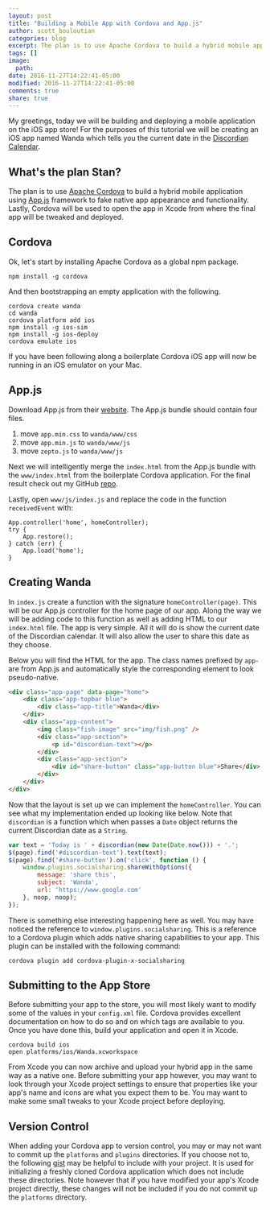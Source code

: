 ```yaml
---
layout: post
title: "Building a Mobile App with Cordova and App.js"
author: scott_bouloutian
categories: blog
excerpt: The plan is to use Apache Cordova to build a hybrid mobile application using App.js framework to fake native app appearance and functionality.
tags: []
image:
  path:
date: 2016-11-27T14:22:41-05:00
modified: 2016-11-27T14:22:41-05:00
comments: true
share: true
---
```


My greetings, today we will be building and deploying a mobile application on the iOS app store!
For the purposes of this tutorial we will be creating an iOS app named Wanda which tells you the
current date in the [Discordian Calendar][discordian].

## What's the plan Stan?
The plan is to use [Apache Cordova][cordova] to build a hybrid mobile application using
[App.js][app-js] framework to fake native app appearance and functionality. Lastly, Cordova
will be used to open the app in Xcode from where the final app will be tweaked and deployed.

## Cordova
Ok, let's start by installing Apache Cordova as a global npm package.

```
npm install -g cordova
```

And then bootstrapping an empty application with the following.

```
cordova create wanda
cd wanda
cordova platform add ios
npm install -g ios-sim
npm install -g ios-deploy
cordova emulate ios
```

If you have been following along a boilerplate Cordova iOS app will now be running in an
iOS emulator on your Mac.

## App.js
Download App.js from their [website][app-js]. The App.js bundle should contain four files.

1. move `app.min.css` to `wanda/www/css`
2. move `app.min.js` to `wanda/www/js`
3. move `zepto.js` to `wanda/www/js`

Next we will intelligently merge the `index.html` from the App.js bundle with the `www/index.html`
from the boilerplate Cordova application. For the final result check out my GitHub [repo][wanda-repo].

Lastly, open `www/js/index.js` and replace the code in the function `receivedEvent` with:

```
App.controller('home', homeController);
try {
    App.restore();
} catch (err) {
    App.load('home');
}
```

## Creating Wanda
In `index.js` create a function with the signature `homeController(page)`. This will be our App.js
controller for the home page of our app. Along the way we will be adding code to this function as well as adding HTML to our `index.html` file. The app is very simple. All it will do is show the current
date of the Discordian calendar. It will also allow the user to share this date as they choose.

Below you will find the HTML for the app. The class names prefixed by `app-` are from App.js and automatically style the corresponding element to look pseudo-native.

```html
<div class="app-page" data-page="home">
    <div class="app-topbar blue">
        <div class="app-title">Wanda</div>
    </div>
    <div class="app-content">
        <img class="fish-image" src="img/fish.png" />
        <div class="app-section">
            <p id="discordian-text"></p>
        </div>
        <div class="app-section">
            <div id="share-button" class="app-button blue">Share</div>
        </div>
    </div>
</div>
```

Now that the layout is set up we can implement the `homeController`. You can see what my
implementation ended up looking like below. Note that `discordian` is a function which
when passes a `Date` object returns the current Discordian date as a `String`.

```javascript
var text = 'Today is ' + discordian(new Date(Date.now())) + '.';
$(page).find('#discordian-text').text(text);
$(page).find('#share-button').on('click', function () {
    window.plugins.socialsharing.shareWithOptions({
        message: 'share this',
        subject: 'Wanda',
        url: 'https://www.google.com'
    }, noop, noop);
});
```

There is something else interesting happening here as well. You may have noticed the reference
to `window.plugins.socialsharing`. This is a reference to a Cordova plugin which adds native
sharing capabilities to your app. This plugin can be installed with the following command:

```
cordova plugin add cordova-plugin-x-socialsharing
```

## Submitting to the App Store
Before submitting your app to the store, you will most likely want to modify some of the values
in your `config.xml` file. Cordova provides excellent documentation on how to do so and on which
tags are available to you. Once you have done this, build your application and open it in Xcode.

```
cordova build ios
open platforms/ios/Wanda.xcworkspace
```

From Xcode you can now archive and upload your hybrid app in the same way as a native one. Before
submitting your app however, you may want to look through your Xcode project settings to ensure
that properties like your app's name and icons are what you expect them to be. You may want to
make some small tweaks to your Xcode project before deploying.

## Version Control
When adding your Cordova app to version control, you may or may not want to commit up the `platforms`
and `plugins` directories. If you choose not to, the following [gist][cordova-gist] may be helpful to
include with your project. It is used for initializing a freshly cloned Cordova application which does
not include these directories. Note however that if you have modified your app's Xcode project directly,
these changes will not be included if you do not commit up the `platforms` directory.

[app-js]: http://code.kik.com/app/3/index.html
[cordova]: https://cordova.apache.org/
[discordian]: https://en.wikipedia.org/wiki/Discordian_calendar
[wanda-repo]: https://github.com/ScottBouloutian/wanda
[cordova-gist]: https://gist.github.com/jonathandixon/7043297
